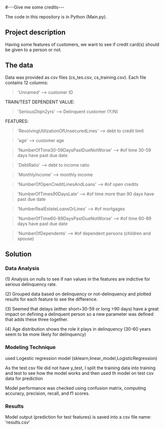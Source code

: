 #---Give me some credits---

The code in this repository is in Python (Main.py).

## Project description

Having some features of customers, we want to see if credit card(s) should be given to a person or not.  

## The data

Data was provided as csv files (cs_tes.csv, cs_training.csv). Each file contains 12 columns:

> 'Unnamed'  --> customer ID

TRAIN/TEST DEPENDENT VALUE: 
>'SeriousDlqin2yrs' --> Delinquent customer (Y/N)

FEATURES:
> 'RevolvingUtilizationOfUnsecuredLines' --> debt to credit limit

> 'age' --> customer age

> 'NumberOfTime30-59DaysPastDueNotWorse' --> #of time 30-59 days have past due date

> 'DebtRatio' --> debt to income ratio

> 'MonthlyIncome' --> monthly income 

> 'NumberOfOpenCreditLinesAndLoans' --> #of open credits

> 'NumberOfTimes90DaysLate' --> #of time more than 90 days have past due date

> 'NumberRealEstateLoansOrLines' --> #of mortgages

> 'NumberOfTime60-89DaysPastDueNotWorse' --> #of time 60-89 days have past due date

> 'NumberOfDependents' --> #of dependent persons (children and spouse)

## Solution

### Data Analysis

(1) Analysis on nulls to see if nan values in the features are indictive for serious delinquency rate.

(2) Grouped data based on delinquency or not-delinquency and plotted results for each feature to see the difference.

(3) Seemed that delays (either short=30-59 or long >90 days) have a great impact on defining a delinquent person so a new parameter was defined that adds these three together.

(4) Age distribution shows the role it plays in delinquency (30-60 years seem to be more likely for delinquency)

### Modeling Technique

used Logestic regression model (sklearn,linear_model,LogisticRegression)

As the test csv file did not have y_test, I split the training data into training and test to see how the model works and then used th model on test csv data for prediction

Model performance was checked using confusion matrix, computing accuracy, precision, recall, and f1 scores. 

### Results

Model output (prediction for test features) is saved into a csv file name: 'results.csv'





